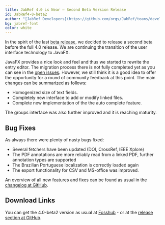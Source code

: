 ```yaml
---
title: JabRef 4.0 is Near – Second Beta Version Release 
id: JabRef4-0-beta2
author: "[JabRef Developers](https://github.com/orgs/JabRef/teams/developers)"
bg: jabref-font
color: white
---
```


In the spirit of the last [beta release](http://blog.jabref.org/2017/04/17/JabRef4-0-beta/), we decided to release a second beta before the full 4.0 release.
We are continuing the transition of the user interface technology to JavaFX.

JavaFX provides a nice look and feel and thus we started to rewrite the entry editor.
The migration process there is not fully completed yet as you can see in the [open issues](https://github.com/JabRef/jabref/issues?q=is%3Aissue+is%3Aopen+label%3Aentry-editor).
However, we still think it is a good idea to offer the opportunity for a round of community feedback at this point.
The main changes can be summarized as follows:
  - Homogenized size of text fields.
  - Completely new interface to add or modify linked files.
  - Complete new implementation of the the auto complete feature.

The groups interface was also further improved and it is reaching maturity.

## Bug Fixes

As always there were plenty of nasty bugs fixed:
  - Several fetchers have been updated (DOI, CrossRef, IEEE Xplore)
  - The PDF annotations are more reliably read from a linked PDF, further annotation types are supported
  - The Brazilian Portuguese localization is correctly loaded again
  - The export functionality for CSV and MS-office was improved.


An overview of all new features and fixes can be found as usual in the [changelog at GitHub](https://github.com/JabRef/jabref/blob/v4.0-beta2/CHANGELOG.md).

## Download Links

You can get the 4.0-beta2 version as usual at [Fosshub](http://www.fosshub.com/JabRef.html) - or at the [release section at GitHub](https://github.com/JabRef/jabref/releases/tag/v4.0-beta2).